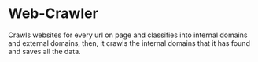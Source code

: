 # Web-Crawler
Crawls websites for every url on page and classifies into internal domains and external domains, then, it crawls the internal domains that it has found and saves all the data.
